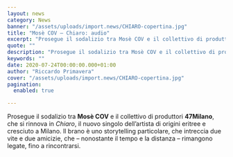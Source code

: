 ```yaml
---
layout: news
category: News
banner: "/assets/uploads/import.news/CHIARO-copertina.jpg"
title: "Mosè COV – Chiaro: audio"
excerpt: "Prosegue il sodalizio tra Mosè COV e il collettivo di produttori 47Milano, che si rinnova in Chiaro, il nuovo singolo dell’artista di origini eritree e cresciuto a Milano. Il brano è uno storytelling particolare, che intreccia due vite e due amicizie, che – nonostante il tempo e la distanza – rimangono legate, fino a rincontrarsi. [&hellip"
quote: ""
description: "Prosegue il sodalizio tra Mosè COV e il collettivo di produttori 47Milano, che si rinnova in Chiaro, il nuovo singolo dell’artista di origini eritree e cresciuto a Milano. Il brano è uno storytelling particolare, che intreccia due vite e due amicizie, che – nonostante il tempo e la distanza – rimangono legate, fino a rincontrarsi. [&hellip"
keywords: ""
date: 2020-07-24T00:00:00.000+01:00
author: "Riccardo Primavera"
cover: "/assets/uploads/import.news/CHIARO-copertina.jpg"
pagination:
  enabled: true

---
```


Prosegue il sodalizio tra **Mosè COV** e il collettivo di produttori **47Milano**, che si rinnova in _Chiaro_, il nuovo singolo dell’artista di origini eritree e cresciuto a Milano. Il brano è uno storytelling particolare, che intreccia due vite e due amicizie, che – nonostante il tempo e la distanza – rimangono legate, fino a rincontrarsi.